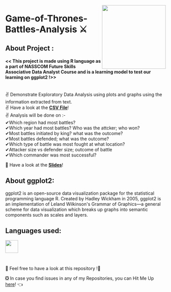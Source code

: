 <a ><img src="https://mir-s3-cdn-cf.behance.net/project_modules/1400/85db0a58130757.59f09a9a48990.jpg" align="right" height="200"/></a>
# Game-of-Thrones-Battles-Analysis ⚔️  
## About Project :
#### << This project is made using R language as a part of NASSCOM Future Skills  Associative Data Analyst Course and is a learning model to test our learning on ggplot2 !>> <br><br>
✌ Demonstrate Exploratory Data Analysis using plots and graphs using the information extracted from text. <br>
✌ Have a look at the [**CSV File**](https://raw.githubusercontent.com/nupur1492/RProjects/master/GameOfThrones/battles.csv)!<br>
✌ Analysis will be done on :-<br>
✔Which region had most battles?<br>
✔Which year had most battles? Who was the attcker; who won?<br>
✔Most battles initiated by king? what was the outcome?<br>
✔Most battles defended; what was the outcome?<br>
✔Which type of battle was most fought at what location?<br>
✔Attacker size vs defender size; outcome of battle<br>
✔Which commander was most successful?<br>

📍 Have a look at the [**Slides**](https://docs.google.com/presentation/d/1Zv2ZZQr3FmK5S-cbKXYkvB9-08ODp8IQ49HvlhpCwCQ/edit?usp=sharing)!<br>

## About ggplot2:
ggplot2 is an open-source data visualization package for the statistical programming language R. Created by Hadley Wickham in 2005, ggplot2 is an implementation of Leland Wilkinson's Grammar of Graphics—a general scheme for data visualization which breaks up graphs into semantic components such as scales and layers.

## Languages used:
<code><img height="40"  src="https://img.icons8.com/material/50/000000/r.png"/></code>
#

📣 Feel free to have a look at this repository !🤗

❎ In case you find issues in any of my Repositories, you can Hit Me Up [here](https://github.com/Aditya-Bhate/Aditya-Bhate/issues)! 👈
